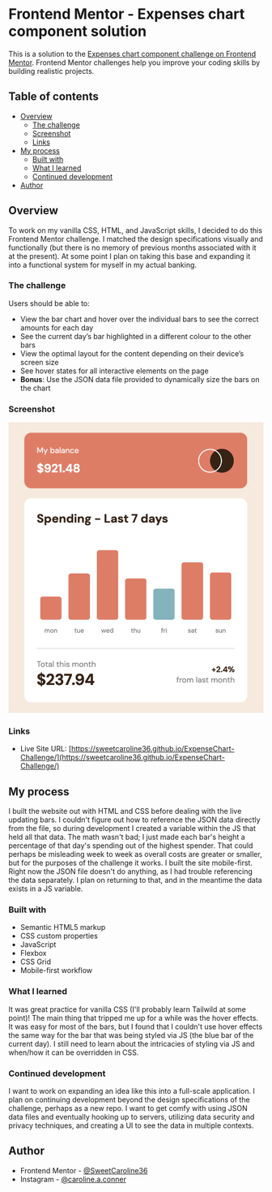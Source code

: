 # Frontend Mentor - Expenses chart component solution

This is a solution to the [Expenses chart component challenge on Frontend Mentor](https://www.frontendmentor.io/challenges/expenses-chart-component-e7yJBUdjwt). Frontend Mentor challenges help you improve your coding skills by building realistic projects.

## Table of contents

- [Overview](#overview)
  - [The challenge](#the-challenge)
  - [Screenshot](#screenshot)
  - [Links](#links)
- [My process](#my-process)
  - [Built with](#built-with)
  - [What I learned](#what-i-learned)
  - [Continued development](#continued-development)
- [Author](#author)

## Overview

To work on my vanilla CSS, HTML, and JavaScript skills, I decided to do this Frontend Mentor challenge. I matched the design specifications visually and functionally (but there is no memory of previous months associated with it at the present). At some point I plan on taking this base and expanding it into a functional system for myself in my actual banking.

### The challenge

Users should be able to:

- View the bar chart and hover over the individual bars to see the correct amounts for each day
- See the current day’s bar highlighted in a different colour to the other bars
- View the optimal layout for the content depending on their device’s screen size
- See hover states for all interactive elements on the page
- **Bonus**: Use the JSON data file provided to dynamically size the bars on the chart

### Screenshot

![](design/screenshot.png)

### Links

- Live Site URL: [https://sweetcaroline36.github.io/ExpenseChart-Challenge/](https://sweetcaroline36.github.io/ExpenseChart-Challenge/)

## My process

I built the website out with HTML and CSS before dealing with the live updating bars. I couldn't figure out how to reference the JSON data directly from the file, so during development I created a variable within the JS that held all that data. The math wasn't bad; I just made each bar's height a percentage of that day's spending out of the highest spender. That could perhaps be misleading week to week as overall costs are greater or smaller, but for the purposes of the challenge it works. I built the site mobile-first. Right now the JSON file doesn't do anything, as I had trouble referencing the data separately. I plan on returning to that, and in the meantime the data exists in a JS variable.

### Built with

- Semantic HTML5 markup
- CSS custom properties
- JavaScript
- Flexbox
- CSS Grid
- Mobile-first workflow

### What I learned

It was great practice for vanilla CSS (I'll probably learn Tailwild at some point)! The main thing that tripped me up for a while was the hover effects. It was easy for most of the bars, but I found that I couldn't use hover effects the same way for the bar that was being styled via JS (the blue bar of the current day). I still need to learn about the intricacies of styling via JS and when/how it can be overridden in CSS.

### Continued development

I want to work on expanding an idea like this into a full-scale application. I plan on continuing development beyond the design specifications of the challenge, perhaps as a new repo. I want to get comfy with using JSON data files and eventually hooking up to servers, utilizing data security and privacy techniques, and creating a UI to see the data in multiple contexts.

## Author

- Frontend Mentor - [@SweetCaroline36](https://www.frontendmentor.io/profile/SweetCaroline36)
- Instagram - [@caroline.a.conner](https://www.instagram.com/caroline.a.conner/)
